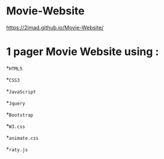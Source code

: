 # Movie-Website
https://2imad.github.io/Movie-Website/
# 1 pager Movie Website using :
*`HTML5`

*`CSS3`

*`JavaScript`

*`Jquery`

*`Bootstrap`

*`W3.css`

*`animate.css`

*`raty.js`

